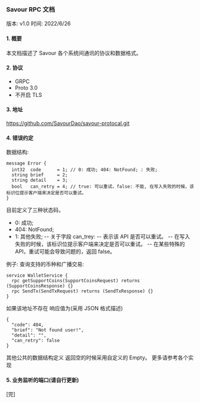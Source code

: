 ### Savour RPC 文档
版本: v1.0
时间: 2022/6/26

#### 1. 概要

本文档描述了 Savour 各个系统间通讯的协议和数据格式。

#### 2. 协议

- GRPC
- Proto 3.0
- 不开启 TLS

#### 3. 地址

https://github.com/SavourDao/savour-protocal.git

#### 4. 错误约定
数据结构:
```
message Error {
  int32  code      = 1; // 0: 成功; 404: NotFound; : 失败;
  string brief     = 2;
  string detail    = 3;
  bool   can_retry = 4; // true: 可以重试，false: 不能, 在写入失败的时候，该标识位提示客户端来决定是否可以重试。
}
```
目前定义了三种状态码，
- 0: 成功;
- 404: NotFound;
- 1: 其他失败;
-- 关于字段 can_trey:
-- 表示该 API 是否可以重试。
-- 在写入失败的时候，该标识位提示客户端来决定是否可以重试。
-- 在某些特殊的 API，重试可能会导致问题的，返回 false。

例子: 查询支持的币种和广播交易:
```
service WalletService {
  rpc getSupportCoins(SupportCoinsRequest) returns (SupportCoinsResponse) {}
  rpc SendTx(SendTxRequest) returns (SendTxResponse) {}
}
```
如果该地址不存在 响应值为(采用 JSON 格式描述)
```
{
  "code": 404,
  "brief": "Not found user!",
  "detail": "",
  "can_retry": false
}
```
其他公共的数据结构定义
返回空的时候采用自定义的 Empty。
更多请参考各个实现

#### 5. 业务监听的端口(请自行更新)
[完]
